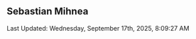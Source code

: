 <h2>Sebastian Mihnea</h2>

<!--RECENT_ACTIVITY:start-->
<!--RECENT_ACTIVITY:end-->
<!--RECENT_ACTIVITY:last_update-->
Last Updated: Wednesday, September 17th, 2025, 8:09:27 AM
<!--RECENT_ACTIVITY:last_update_end-->

<!---LOL-STATS-START-HERE--->
<!---LOL-STATS-END-HERE--->
